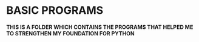 <h1>BASIC PROGRAMS</h1>

**THIS IS A FOLDER WHICH CONTAINS THE PROGRAMS THAT HELPED ME TO STRENGTHEN MY FOUNDATION FOR PYTHON**

